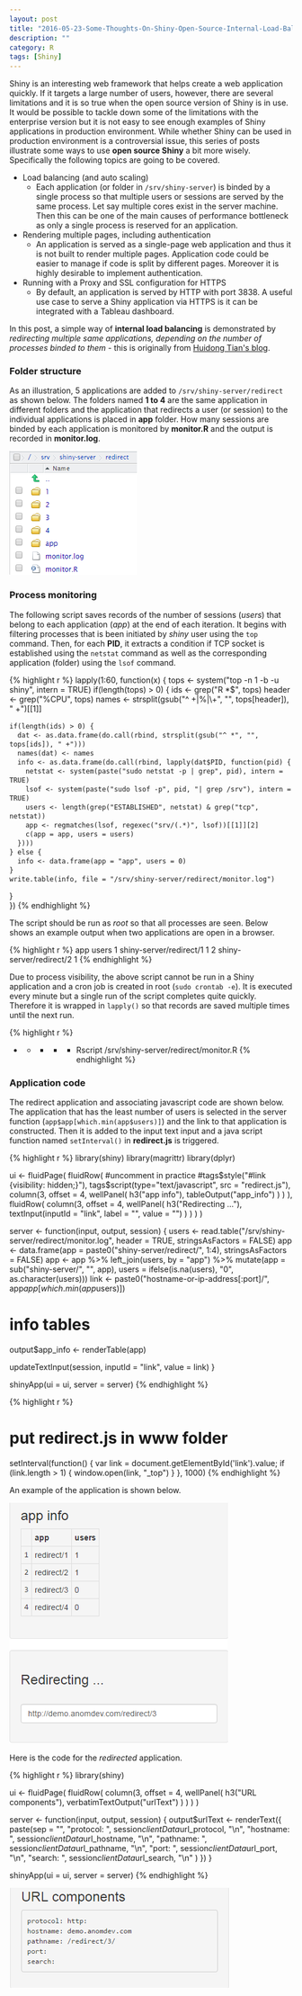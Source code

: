 ```yaml
---
layout: post
title: "2016-05-23-Some-Thoughts-On-Shiny-Open-Source-Internal-Load-Balancing"
description: ""
category: R
tags: [Shiny]
---
```


Shiny is an interesting web framework that helps create a web application quickly. If it targets a large number of users, however, there are several limitations and it is so true when the open source version of Shiny is in use. It would be possible to tackle down some of the limitations with the enterprise version but it is not easy to see enough examples of Shiny applications in production environment. While whether Shiny can be used in production environment is a controversial issue, this series of posts illustrate some ways to use **open source Shiny** a bit more wisely. Specifically the following topics are going to be covered.

+ Load balancing (and auto scaling)
    - Each application (or folder in `/srv/shiny-server`) is binded by a single process so that multiple users or sessions are served by the same process. Let say multiple cores exist in the server machine. Then this can be one of the main causes of performance bottleneck as only a single process is reserved for an application.
+ Rendering multiple pages, including authentication
    - An application is served as a single-page web application and thus it is not built to render multiple pages. Application code could be easier to manage if code is split by different pages. Moreover it is highly desirable to implement authentication.
+ Running with a Proxy and SSL configuration for HTTPS
    - By default, an application is served by HTTP with port 3838. A useful use case to serve a Shiny application via HTTPS is it can be integrated with a Tableau dashboard.

In this post, a simple way of **internal load balancing** is demonstrated by *redirecting multiple same applications, depending on the number of processes binded to them* - this is originally from [Huidong Tian's blog](http://withr.me/a-shiny-app-serves-as-shiny-server-load-balancer/).

### Folder structure

As an illustration, 5 applications are added to `/srv/shiny-server/redirect` as shown below. The folders named **1 to 4** are the same application in different folders and the application that redirects a user (or session) to the individual applications is placed in **app** folder. How many sessions are binded by each application is monitored by **monitor.R** and the output is recorded in **monitor.log**.

![center](/figs/2016-05-23-Some-Thoughts-On-Shiny-Open-Source-Internal-Load-Balancing/folder_structure.png)

### Process monitoring

The following script saves records of the number of sessions (*users*) that belong to each application (*app*) at the end of each iteration. It begins with filtering processes that is been initiated by *shiny* user using the `top` command. Then, for each **PID**, it extracts a condition if TCP socket is established using the `netstat` command as well as the corresponding application (folder) using the `lsof` command.


{% highlight r %}
lapply(1:60, function(x) {
  tops <- system("top -n 1 -b -u shiny", intern = TRUE)
  if(length(tops) > 0) {
    ids <- grep("R *$", tops)
    header <- grep("%CPU", tops)
    names <- strsplit(gsub("^ +|%|\\+", "", tops[header]), " +")[[1]]
    
    if(length(ids) > 0) {
      dat <- as.data.frame(do.call(rbind, strsplit(gsub("^ *", "", tops[ids]), " +")))
      names(dat) <- names
      info <- as.data.frame(do.call(rbind, lapply(dat$PID, function(pid) {
        netstat <- system(paste("sudo netstat -p | grep", pid), intern = TRUE)
        lsof <- system(paste("sudo lsof -p", pid, "| grep /srv"), intern = TRUE)
        users <- length(grep("ESTABLISHED", netstat) & grep("tcp", netstat))
        app <- regmatches(lsof, regexec("srv/(.*)", lsof))[[1]][2]
        c(app = app, users = users)
      })))
    } else {
      info <- data.frame(app = "app", users = 0)
    }
    write.table(info, file = "/srv/shiny-server/redirect/monitor.log")
  }  
})
{% endhighlight %}

The script should be run as *root* so that all processes are seen. Below shows an example output when two applications are open in a browser.


{% highlight r %}
                      app users
1 shiny-server/redirect/1     1
2 shiny-server/redirect/2     1
{% endhighlight %}

Due to process visibility, the above script cannot be run in a Shiny application and a cron job is created in root (`sudo crontab -e`). It is executed every minute but a single run of the script completes quite quickly. Therefore it is wrapped in `lapply()` so that records are saved multiple times until the next run.


{% highlight r %}
* * * * * Rscript /srv/shiny-server/redirect/monitor.R
{% endhighlight %}

### Application code

The redirect application and associating javascript code are shown below. The application that has the least number of users is selected in the server function (`app$app[which.min(app$users)]`) and the link to that application is constructed. Then it is added to the input text input and a java script function named `setInterval()` in **redirect.js** is triggered.


{% highlight r %}
library(shiny)
library(magrittr)
library(dplyr)

ui <- fluidPage(
  fluidRow(
    #uncomment in practice
    #tags$style("#link {visibility: hidden;}"),
    tags$script(type="text/javascript", src = "redirect.js"),
    column(3, offset = 4,
           wellPanel(
             h3("app info"),
             tableOutput("app_info")
             )
           )
  ),
  fluidRow(
    column(3, offset = 4,
           wellPanel(
             h3("Redirecting ..."),
             textInput(inputId = "link", label = "", value = "")
             )
           )
  )
)

server <- function(input, output, session) {
  users <- read.table("/srv/shiny-server/redirect/monitor.log", header = TRUE, stringsAsFactors = FALSE)
  app <- data.frame(app = paste0("shiny-server/redirect/", 1:4), stringsAsFactors = FALSE)
  app <- app %>% left_join(users, by = "app") %>% mutate(app = sub("shiny-server/", "", app),
                                                         users = ifelse(is.na(users), "0", as.character(users)))
  link <- paste0("hostname-or-ip-address[:port]/", app$app[which.min(app$users)])
  
  # info tables
  output$app_info <- renderTable(app)
  
  updateTextInput(session, inputId = "link", value = link)
}

shinyApp(ui = ui, server = server)
{% endhighlight %}



{% highlight r %}
# put redirect.js in www folder
setInterval(function() {
  var link = document.getElementById('link').value;
  if (link.length > 1) {
    window.open(link, "_top")
  }
}, 1000)
{% endhighlight %}

An example of the application is shown below.

![center](/figs/2016-05-23-Some-Thoughts-On-Shiny-Open-Source-Internal-Load-Balancing/redirect.png)

Here is the code for the *redirected* application.


{% highlight r %}
library(shiny)

ui <- fluidPage(
  fluidRow(
    column(3, offset = 4,
           wellPanel(
             h3("URL components"),
             verbatimTextOutput("urlText")
             )
           )
  )
)

server <- function(input, output, session) {
  output$urlText <- renderText({
    paste(sep = "",
          "protocol: ", session$clientData$url_protocol, "\n",
          "hostname: ", session$clientData$url_hostname, "\n",
          "pathname: ", session$clientData$url_pathname, "\n",
          "port: ",     session$clientData$url_port,     "\n",
          "search: ",   session$clientData$url_search,   "\n"
    )
  })
}

shinyApp(ui = ui, server = server)
{% endhighlight %}

![center](/figs/2016-05-23-Some-Thoughts-On-Shiny-Open-Source-Internal-Load-Balancing/app.png)


